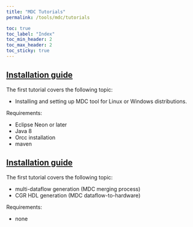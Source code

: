 ```yaml
---
title: "MDC Tutorials"
permalink: /tools/mdc/tutorials

toc: true
toc_label: "Index"
toc_min_header: 2
toc_max_header: 2
toc_sticky: true
---
```


## [Installation guide](/tools/mdc/tutorials/setup)

The first tutorial covers the following topic:

* Installing and setting up MDC tool for Linux or Windows distributions.


Requirements:
* Eclipse Neon or later
* Java 8
* Orcc installation
* maven


## [Installation guide](/tools/mdc/tutorials/baseline)

The first tutorial covers the following topic:

* multi-dataflow generation (MDC merging process)
* CGR HDL generation (MDC dataflow-to-hardware)


Requirements:
* none

